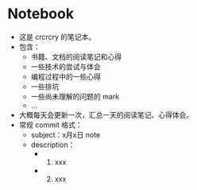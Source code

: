 # Notebook
- 这是 crcrcry 的笔记本。
- 包含：
	- 书籍、文档的阅读笔记和心得
	- 一些技术的尝试与体会
	- 编程过程中的一些心得
	- 一些排坑
	- 一些尚未理解的问题的 mark
	- ...
- 大概每天会更新一次，汇总一天的阅读笔记、心得体会。
- 常规 commit 格式：
	- subject：x月x日 note
	- description：
		- 1. xxx
		- 2. xxx